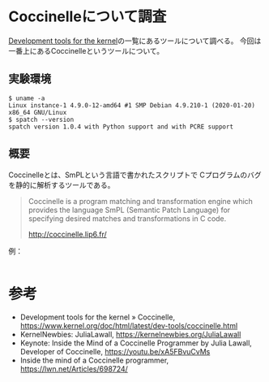 # Coccinelleについて調査

[Development tools for the kernel](https://www.kernel.org/doc/html/latest/dev-tools/index.html)の一覧にあるツールについて調べる。
今回は一番上にあるCoccinelleというツールについて。

## 実験環境

```
$ uname -a
Linux instance-1 4.9.0-12-amd64 #1 SMP Debian 4.9.210-1 (2020-01-20) x86_64 GNU/Linux
$ spatch --version
spatch version 1.0.4 with Python support and with PCRE support
```

## 概要

Coccinelleとは、SmPLという言語で書かれたスクリプトで
Cプログラムのバグを静的に解析するツールである。

> Coccinelle is a program matching and transformation engine which provides the language SmPL (Semantic Patch Language) for specifying desired matches and transformations in C code.
> 
> http://coccinelle.lip6.fr/

例：

```
```

# 参考
- Development tools for the kernel » Coccinelle, https://www.kernel.org/doc/html/latest/dev-tools/coccinelle.html
- KernelNewbies: JuliaLawall, https://kernelnewbies.org/JuliaLawall
- Keynote: Inside the Mind of a Coccinelle Programmer by Julia Lawall, Developer of Coccinelle, https://youtu.be/xA5FBvuCvMs
- Inside the mind of a Coccinelle programmer, https://lwn.net/Articles/698724/
